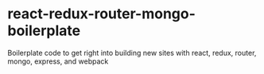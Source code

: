 # react-redux-router-mongo-boilerplate
Boilerplate code to get right into building new sites with react, redux, router, mongo, express, and webpack
